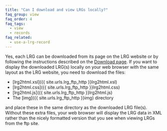 ```yaml
---
title: "Can I download and view LRGs locally?"
faq_group: view
faq_order: 4
faq_tags:
  - view
  - records
faq_related:
  - use-a-lrg-record
---
```


Yes, each LRG can be downloaded from its page on the LRG website or by following the instructions described on the [Download page](/downloads).
If you want to display the downloaded LRG(s) locally on your web browser with the same layout as the LRG website, you need to download the files:  

* [lrg2html.xsl]({{ site.urls.lrg_ftp_http }}lrg2html.xsl)
* [lrg2html.css]({{ site.urls.lrg_ftp_http }}lrg2html.css)
* [lrg2html.js]({{ site.urls.lrg_ftp_http }}lrg2html.js)
* The [img]({{ site.urls.lrg_ftp_http }}img) directory

and place these in the same directory as the downloaded LRG file(s).  
Without these extra files, your web browser will display the LRG data in XML rather than the nicely formatted version that you see when viewing LRGs from the ftp site.
